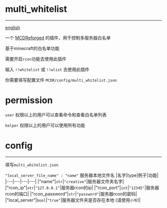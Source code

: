 # multi_whitelist
-----
[english](https://github.com/rickyhoho/multi_whitelist/blob/master/README.md)

一个 [MCDReforged](https://github.com/Fallen-Breath/MCDReforged) 的插件，用于控制多服务器白名单

基于minecraft的白名单功能

需要开启`rcon`功能去使用此插件

输入 `!!whitelist` 或 `!!wlist` 去使用此插件

你需要填写配置文件 `MCDR/config/multi_whitelist.json`

# permission

`user` 权限以上的用户可以查看命令和查看白名单列表
  
`helper` 权限以上的用户可以使用所有功能

# config
-----
填写`multi_whitelist.json`

`"local_server_file_name" : "name"` 服务器本地文件名
|名字|type|例子|功能|
|---|---|---|---|
|"name"|`str`|`"creative"`|服务器文件夹名字|
|"rcon_ip"|`str`|`"127.0.0.1"`|服务器rcon的ip|
|"rcon_port"|`int`|`"12345"`|服务器rcon的端口|
|"rcon_password"|`str`|`"password"`|服务器rcon的密码|
|"local_server"|`bool`|`"true"`|服务器文件夹是否存在本地 (请使用`小写`)|
